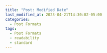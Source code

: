 ```yaml
---
title: "Post: Modified Date"
last_modified_at: 2023-04-21T14:30:02-05:00
categories:
  - Post Formats
tags:
  - Post Formats
  - readability
  - standard
---
```


